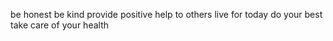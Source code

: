 be honest
be kind
provide positive
help to others
live for today
do your best
take care of your health
